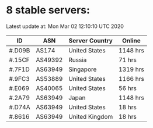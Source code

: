 # 8 stable servers:

Latest update at: Mon Mar 02 12:10:10 UTC 2020

| ID | ASN | Server Country | Online |
| -- | --- | -------------- | ------ |
| #.D09B | AS174 | United States | 1148 hrs |
| #.15CF | AS49392 | Russia | 71 hrs |
| #.7F1D | AS63949 | Singapore | 1319 hrs |
| #.9FC3 | AS53889 | United States | 1166 hrs |
| #.E069 | AS40065 | United States | 56 hrs |
| #.2A79 | AS63949 | Japan | 1148 hrs |
| #.D74A | AS63949 | United States | 18 hrs |
| #.8616 | AS63949 | United Kingdom | 18 hrs |

